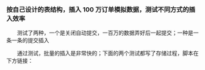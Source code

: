 
### 按自己设计的表结构，插入 100 万订单模拟数据，测试不同方式的插入效率
&ensp;&ensp;&ensp;&ensp;测试了两种，一个是关闭自动提交，一百万的数据弄好后一起提交；一种是一条一条的提交插入

&ensp;&ensp;&ensp;&ensp;通过测试，批量的插入是非常快的；下面的两个测试都写了存储过程，脚本在下方链接：
